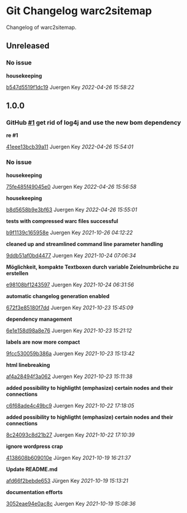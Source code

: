 # Git Changelog warc2sitemap

Changelog of warc2sitemap.

## Unreleased
### No issue

**housekeeping**


[b547d5519f1dc19](https://github.com/elbosso/warc2sitemap/commit/b547d5519f1dc19) Juergen Key *2022-04-26 15:58:22*


## 1.0.0
### GitHub [#1](https://github.com/elbosso/warc2sitemap/issues/1) get rid of log4j and use the new bom dependency

**re #1**


[41eee13bcb39a11](https://github.com/elbosso/warc2sitemap/commit/41eee13bcb39a11) Juergen Key *2022-04-26 15:54:01*


### No issue

**housekeeping**


[75fe485f49045e0](https://github.com/elbosso/warc2sitemap/commit/75fe485f49045e0) Juergen Key *2022-04-26 15:56:58*

**housekeeping**


[b8d5658b9e3bf63](https://github.com/elbosso/warc2sitemap/commit/b8d5658b9e3bf63) Juergen Key *2022-04-26 15:55:01*

**tests with compressed warc files successful**


[b9f1139c165958e](https://github.com/elbosso/warc2sitemap/commit/b9f1139c165958e) Juergen Key *2021-10-26 04:12:22*

**cleaned up and streamlined command line parameter handling**


[9ddb51af0bd4477](https://github.com/elbosso/warc2sitemap/commit/9ddb51af0bd4477) Juergen Key *2021-10-24 07:06:34*

**Möglichkeit, kompakte Textboxen durch variable Zeielnumbrüche zu erstellen**


[e98108bf1243597](https://github.com/elbosso/warc2sitemap/commit/e98108bf1243597) Juergen Key *2021-10-24 06:31:56*

**automatic changelog generation enabled**


[672f3e85180f7dd](https://github.com/elbosso/warc2sitemap/commit/672f3e85180f7dd) Juergen Key *2021-10-23 15:45:09*

**dependency management**


[6e1e158d98a8e76](https://github.com/elbosso/warc2sitemap/commit/6e1e158d98a8e76) Juergen Key *2021-10-23 15:21:12*

**labels are now more compact**


[9fcc530059b386a](https://github.com/elbosso/warc2sitemap/commit/9fcc530059b386a) Juergen Key *2021-10-23 15:13:42*

**html linebreaking**


[af4a28494f3a062](https://github.com/elbosso/warc2sitemap/commit/af4a28494f3a062) Juergen Key *2021-10-23 15:11:38*

**added possibility to highligtht (emphasize) certain nodes and their connections**


[c6f68ade4c49bc9](https://github.com/elbosso/warc2sitemap/commit/c6f68ade4c49bc9) Juergen Key *2021-10-22 17:18:05*

**added possibility to highligtht (emphasize) certain nodes and their connections**


[8c24093c8d21b27](https://github.com/elbosso/warc2sitemap/commit/8c24093c8d21b27) Juergen Key *2021-10-22 17:10:39*

**ignore wordpress crap**


[4138608b609010e](https://github.com/elbosso/warc2sitemap/commit/4138608b609010e) Jürgen Key *2021-10-19 16:21:37*

**Update README.md**


[afd66f2bebde653](https://github.com/elbosso/warc2sitemap/commit/afd66f2bebde653) Jürgen Key *2021-10-19 15:13:21*

**documentation efforts**


[3052eae94e0ac8c](https://github.com/elbosso/warc2sitemap/commit/3052eae94e0ac8c) Juergen Key *2021-10-19 15:08:36*


